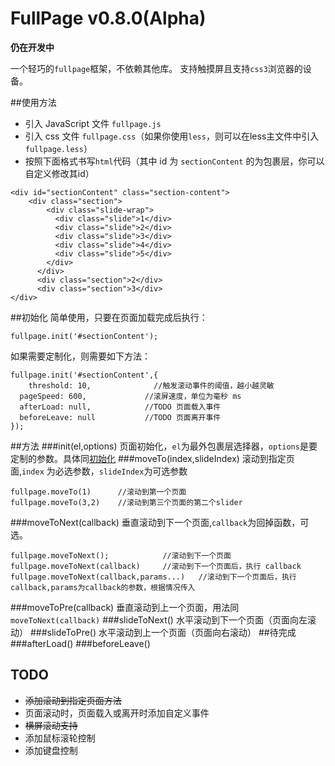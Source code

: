 # FullPage v0.8.0(Alpha)

**仍在开发中**

一个轻巧的`fullpage`框架，不依赖其他库。
支持触摸屏且支持`css3`浏览器的设备。

##使用方法
* 引入 JavaScript 文件 `fullpage.js`
* 引入 css 文件 `fullpage.css`（如果你使用`less`，则可以在less主文件中引入`fullpage.less`）
* 按照下面格式书写`html`代码（其中 id 为 `sectionContent` 的为包裹层，你可以自定义修改其id）
```
<div id="sectionContent" class="section-content">
    <div class="section">
        <div class="slide-wrap">
          <div class="slide">1</div>
          <div class="slide">2</div>
          <div class="slide">3</div>
          <div class="slide">4</div>
          <div class="slide">5</div>
        </div>
      </div>
      <div class="section">2</div>
      <div class="section">3</div>
</div>
```

##初始化
简单使用，只要在页面加载完成后执行：

```
fullpage.init('#sectionContent');
```
如果需要定制化，则需要如下方法：

```
fullpage.init('#sectionContent',{
	threshold: 10,              //触发滚动事件的阈值，越小越灵敏
  pageSpeed: 600,             //滚屏速度，单位为毫秒 ms
  afterLoad: null,            //TODO 页面载入事件
  beforeLeave: null           //TODO 页面离开事件
});
```
##方法
###init(el,options)
页面初始化，`el`为最外包裹层选择器，`options`是要定制的参数。具体同[初始化](#初始化)
###moveTo(index,slideIndex)
滚动到指定页面,`index` 为必选参数，`slideIndex`为可选参数

```
fullpage.moveTo(1)      //滚动到第一个页面
fullpage.moveTo(3,2)    //滚动到第三个页面的第二个slider
```
###moveToNext(callback)
垂直滚动到下一个页面,`callback`为回掉函数，可选。

```
fullpage.moveToNext();            //滚动到下一个页面
fullpage.moveToNext(callback)     //滚动到下一个页面后，执行 callback
fullpage.moveToNext(callback,params...)   //滚动到下一个页面后，执行 callback,params为callback的参数，根据情况传入
```
###moveToPre(callback)
垂直滚动到上一个页面，用法同 `moveToNext(callback)`
###slideToNext()
水平滚动到下一个页面（页面向左滚动）
###slideToPre()
水平滚动到上一个页面（页面向右滚动）
##待完成
###afterLoad()
###beforeLeave()
## TODO
* ~~添加滚动到指定页面方法~~
* 页面滚动时，页面载入或离开时添加自定义事件
* ~~横屏滚动支持~~
* 添加鼠标滚轮控制
* 添加键盘控制
